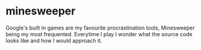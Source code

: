 # minesweeper

Google's built in games are my favourite procrastination tools, Minesweeper being my most frequented. Everytime I play I wonder what the source code looks like and how I would approach it. 
